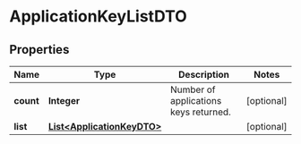 
# ApplicationKeyListDTO

## Properties
Name | Type | Description | Notes
------------ | ------------- | ------------- | -------------
**count** | **Integer** | Number of applications keys returned.  |  [optional]
**list** | [**List&lt;ApplicationKeyDTO&gt;**](ApplicationKeyDTO.md) |  |  [optional]



